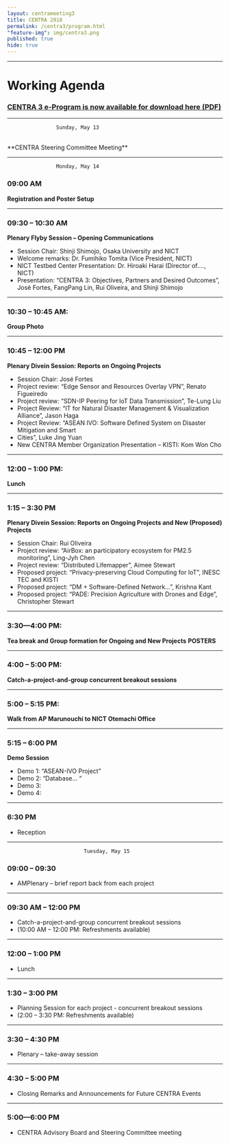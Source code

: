 ```yaml
---
layout: centrameeting3
title: CENTRA 2018
permalink: /centra3/program.html
"feature-img": img/centra3.png
published: true
hide: true
---
```

<!-- 
## CENTRA 2018: Smart Cyberinfrastructure for Transnational Science
 -->

-------------
# Working Agenda

### [CENTRA 3 e-Program is now available for download here (PDF)](www.globalcentra.org/centra3/CENTRAprogrambook_08May18.pdf) 
-------------

					Sunday, May 13 

<br>
**CENTRA Steering Committee Meeting**
<br>


*** 
					Monday, May 14 

### 09:00 AM 
**Registration and Poster Setup** 

***
### 09:30 – 10:30 AM 
**Plenary Flyby Session – Opening Communications**
- Session Chair: Shinji Shimojo, Osaka University and NICT
- Welcome remarks:  Dr. Fumihiko Tomita (Vice President, NICT)
- NICT Testbed Center Presentation: Dr. Hiroaki Harai (Director of…., NICT)
- Presentation: “CENTRA 3: Objectives, Partners and Desired Outcomes”, José Fortes, Fang­Pang Lin, Rui Oliveira, and Shinji Shimojo  


****
### 10:30 – 10:45 AM: 
**Group Photo**

****
### 10:45 – 12:00 PM 
**Plenary Dive­in Session: Reports on Ongoing Projects**
* Session Chair: José Fortes
* Project review: “Edge Sensor and Resources Overlay VPN”, Renato Figueiredo
* Project review:  “SDN-IP Peering for IoT Data Transmission”, Te-Lung Liu
* Project Review: “IT for Natural Disaster Management & Visualization Alliance”, Jason Haga
* Project Review: “ASEAN IVO: Software Defined System on Disaster Mitigation and Smart 
* Cities”, Luke Jing Yuan
* New CENTRA Member Organization Presentation – KISTI: Kom Won Cho

****
### 12:00 – 1:00 PM: 
**Lunch**

****
### 1:15 – 3:30 PM
**Plenary Dive­in Session: Reports on Ongoing Projects and New (Proposed) Projects**
* Session Chair: Rui Oliveira
* Project review: “AirBox: an participatory ecosystem for PM2.5 monitoring”, Ling-Jyh Chen
* Project review:  “Distributed Lifemapper”, Aimee Stewart
* Proposed project: “Privacy-preserving Cloud Computing for IoT”, INESC TEC and KISTI
* Proposed project: “DM + Software-Defined Network…”, Krishna Kant
* Proposed project: “PADE: Precision Agriculture with Drones and Edge”, Christopher Stewart

****
### 3:30—4:00 PM: 
**Tea break and Group formation for Ongoing and New Projects**
**POSTERS**

****
### 4:00 – 5:00 PM: 
**Catch-a-project-and-group concurrent breakout sessions**

****
### 5:00 – 5:15 PM: 
**Walk from AP Marunouchi to NICT Otemachi Office**

****
### 5:15 – 6:00 PM
**Demo Session**
* Demo 1: “ASEAN-IVO Project”
* Demo 2: “Database… “ 
* Demo 3: 
* Demo 4:	

****
### 6:30 PM
* Reception

****
							 Tuesday, May 15

### 09:00 – 09:30 
- AMPlenary – brief report back from each project

****
### 09:30 AM – 12:00 PM 
- Catch-a-project-and-group concurrent breakout sessions 
- (10:00 AM – 12:00 PM: Refreshments available)

****
### 12:00 – 1:00 PM
- Lunch 

****
### 1:30 – 3:00 PM
- Planning Session for each project - concurrent breakout sessions
- (2:00 – 3:30 PM: Refreshments available)

****
### 3:30 – 4:30 PM
- Plenary – take-away session 

****
### 4:30 – 5:00 PM
- Closing Remarks and Announcements for Future CENTRA Events

****
### 5:00—6:00 PM 
- CENTRA Advisory Board and Steering Committee meeting 



